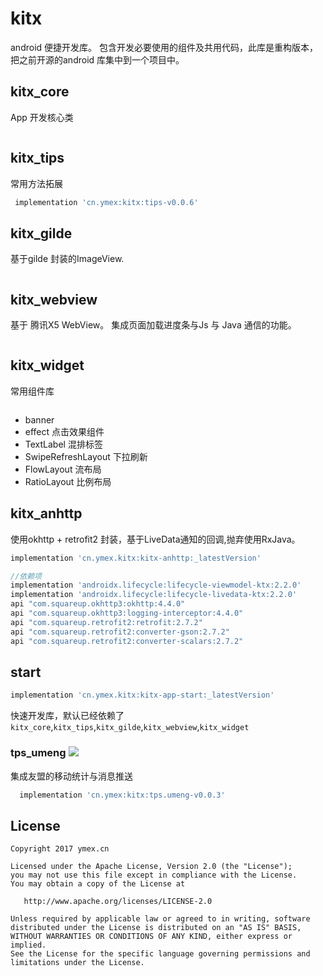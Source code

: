 # kitx
android 便捷开发库。
包含开发必要使用的组件及共用代码，此库是重构版本，把之前开源的android 库集中到一个项目中。 



## kitx_core  
App 开发核心类

```shell
```

## kitx_tips 

常用方法拓展
```groovy
 implementation 'cn.ymex:kitx:tips-v0.0.6'
```

## kitx_gilde

基于gilde 封装的ImageView.

```shell
```

## kitx_webview 

基于 腾讯X5 WebView。 集成页面加载进度条与Js 与 Java 通信的功能。 

```shell
```

## kitx_widget 

常用组件库

```groovy
```

- banner 
- effect 点击效果组件
- TextLabel  混排标签
- SwipeRefreshLayout 下拉刷新
- FlowLayout 流布局
- RatioLayout 比例布局

## kitx_anhttp

使用okhttp + retrofit2 封装，基于LiveData通知的回调,抛弃使用RxJava。

```groovy
implementation 'cn.ymex.kitx:kitx-anhttp:_latestVersion'

//依赖项
implementation 'androidx.lifecycle:lifecycle-viewmodel-ktx:2.2.0'
implementation 'androidx.lifecycle:lifecycle-livedata-ktx:2.2.0'
api "com.squareup.okhttp3:okhttp:4.4.0"
api "com.squareup.okhttp3:logging-interceptor:4.4.0"
api "com.squareup.retrofit2:retrofit:2.7.2"
api "com.squareup.retrofit2:converter-gson:2.7.2"
api "com.squareup.retrofit2:converter-scalars:2.7.2"
```

## start 

```groovy
implementation 'cn.ymex.kitx:kitx-app-start:_latestVersion'
```

快速开发库，默认已经依赖了 `kitx_core`,`kitx_tips`,`kitx_gilde`,`kitx_webview`,`kitx_widget`


### tps_umeng [![](https://jitpack.io/v/ymex/kitx.svg)](https://jitpack.io/#ymex/kitx)
集成友盟的移动统计与消息推送

```groovy
  implementation 'cn.ymex:kitx:tps.umeng-v0.0.3'
```



License
-------

    Copyright 2017 ymex.cn

    Licensed under the Apache License, Version 2.0 (the "License");
    you may not use this file except in compliance with the License.
    You may obtain a copy of the License at

       http://www.apache.org/licenses/LICENSE-2.0

    Unless required by applicable law or agreed to in writing, software
    distributed under the License is distributed on an "AS IS" BASIS,
    WITHOUT WARRANTIES OR CONDITIONS OF ANY KIND, either express or implied.
    See the License for the specific language governing permissions and
    limitations under the License.
